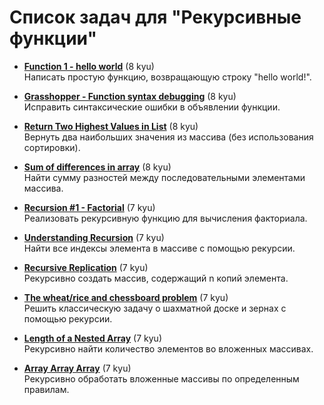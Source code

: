 # Список задач для "Рекурсивные функции"

- [**Function 1 - hello world**](https://www.codewars.com/kata/523b4ff7adca849afe000035) (8 kyu)  
  Написать простую функцию, возвращающую строку "hello world!".

- [**Grasshopper - Function syntax debugging**](https://www.codewars.com/kata/56dae9dc54c0acd29d00109a) (8 kyu)  
  Исправить синтаксические ошибки в объявлении функции.

- [**Return Two Highest Values in List**](https://www.codewars.com/kata/57ab3c09bb994429df000a4a) (8 kyu)  
  Вернуть два наибольших значения из массива (без использования сортировки).

- [**Sum of differences in array**](https://www.codewars.com/kata/5b73fe9fb3d9776fbf00009e) (8 kyu)  
  Найти сумму разностей между последовательными элементами массива.

- [**Recursion #1 - Factorial**](https://www.codewars.com/kata/5694cb0ec554589633000036) (7 kyu)  
  Реализовать рекурсивную функцию для вычисления факториала.

- [**Understanding Recursion**](https://www.codewars.com/kata/59a9919107157a45220000e1) (7 kyu)  
  Найти все индексы элемента в массиве с помощью рекурсии.

- [**Recursive Replication**](https://www.codewars.com/kata/57547f9182655569ab0008c4) (7 kyu)  
  Рекурсивно создать массив, содержащий n копий элемента.

- [**The wheat/rice and chessboard problem**](https://www.codewars.com/kata/5b0d67c1cb35dfa10b0022c7) (7 kyu)  
  Решить классическую задачу о шахматной доске и зернах с помощью рекурсии.

- [**Length of a Nested Array**](https://www.codewars.com/kata/5977e5fc36b4e6ae220000a8) (7 kyu)  
  Рекурсивно найти количество элементов во вложенных массивах.

- [**Array Array Array**](https://www.codewars.com/kata/59af5a4c5c1296be8b0003ea) (7 kyu)  
  Рекурсивно обработать вложенные массивы по определенным правилам.
